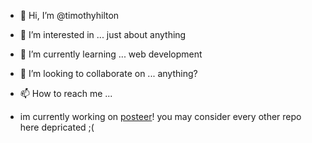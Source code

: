 - 👋 Hi, I’m @timothyhilton
- 👀 I’m interested in ... just about anything
- 🌱 I’m currently learning ... web development
- 💞️ I’m looking to collaborate on ... anything?
- 📫 How to reach me ...

- im currently working on [posteer](https://github.com/posteer-app)! you may consider every other repo here depricated ;(

<!---
timtamsareyummy/timtamsareyummy is a ✨ special ✨ repository because its `README.md` (this file) appears on your GitHub profile.
You can click the Preview link to take a look at your changes.
--->
